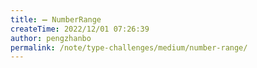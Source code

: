 ```yaml
---
title: ➖ NumberRange
createTime: 2022/12/01 07:26:39
author: pengzhanbo
permalink: /note/type-challenges/medium/number-range/
---
```

